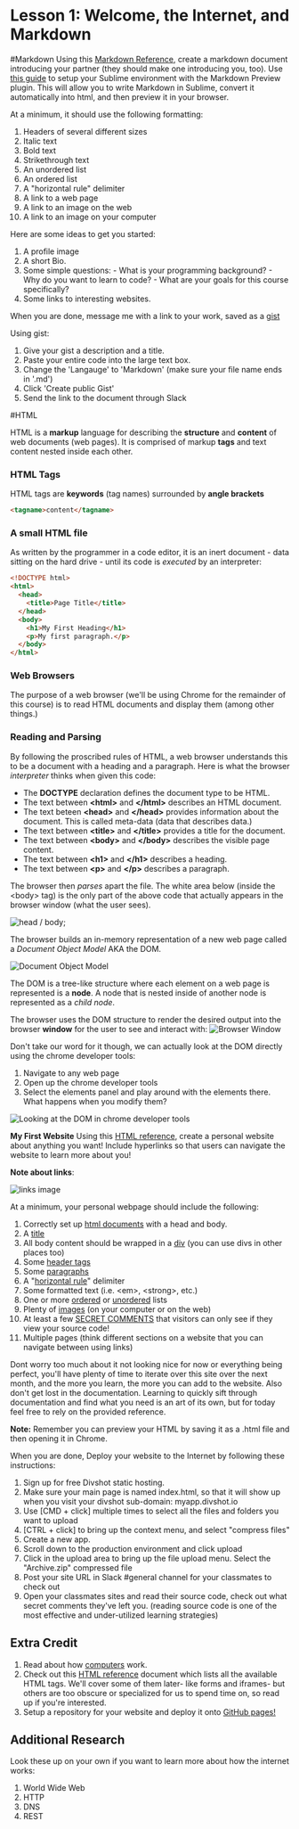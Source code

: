 # Lesson 1: Welcome, the Internet, and Markdown

#Markdown
Using this [Markdown Reference](../../resources/markdown_reference.md), create a markdown document introducing your partner (they should make one introducing you, too). Use [this guide](../../resources/sublime.md) to setup your Sublime environment with the Markdown Preview plugin. This will allow you to write Markdown in Sublime, convert it automatically into html, and then preview it in your browser.

At a minimum, it should use the following formatting:
  1. Headers of several different sizes
  2. Italic text
  3. Bold text
  4. Strikethrough text
  5. An unordered list
  6. An ordered list
  7. A "horizontal rule" delimiter
  8. A link to a web page
  9. A link to an image on the web
  10. A link to an image on your computer

Here are some ideas to get you started:

  1. A profile image
  2. A short Bio.
  3. Some simple questions:
    - What is your programming background?
    - Why do you want to learn to code?
    - What are your goals for this course specifically?
  4. Some links to interesting websites.

When you are done, message me with a link to your work, saved as a [gist](https://gist.github.com/)

Using gist:
  1. Give your gist a description and a title.
  2. Paste your entire code into the large text box.
  3. Change the 'Langauge' to 'Markdown' (make sure your file name ends in '.md')
  4. Click 'Create public Gist'
  5. Send the link to the document through Slack

#HTML

HTML is a **markup** language for describing the **structure** and **content** of web documents (web pages). It is comprised of markup **tags** and text content nested inside each other.

### HTML Tags
HTML tags are **keywords** (tag names) surrounded by **angle brackets**

``` html
<tagname>content</tagname>
```

### A small HTML file
As written by the programmer in a code editor, it is an inert document - data sitting on the hard drive - until its code is *executed* by an interpreter:

```html
<!DOCTYPE html>
<html>
  <head>
    <title>Page Title</title>
  </head>
  <body>
    <h1>My First Heading</h1>
    <p>My first paragraph.</p>
  </body>
</html>
```

### Web Browsers
The purpose of a web browser (we'll be using Chrome for the remainder of this course) is to read HTML documents and display them (among other things.)

### Reading and Parsing
By following the proscribed rules of HTML, a web browser understands this to be a document with a heading and a paragraph. Here is what the browser *interpreter* thinks when given this code:
* The **DOCTYPE** declaration defines the document type to be HTML.
* The text between **&lt;html&gt;** and **&lt;/html&gt;** describes an HTML document.
* The text beteen **&lt;head&gt;** and **&lt;/head&gt;** provides information about the document. This is called meta-data (data that describes data.)
* The text between **&lt;title&gt;** and **&lt;/title&gt;** provides a title for the document.
* The text between **&lt;body&gt;** and **&lt;/body&gt;** describes the visible page content.
* The text between **&lt;h1&gt;** and **&lt;/h1&gt;** describes a heading.
* The text between **&lt;p&gt;** and **&lt;/p&gt;** describes a paragraph.

The browser then *parses* apart the file. The white area below (inside the &lt;body&gt; tag) is the only part of the above code that actually appears in the browser window (what the user sees).

![head / body](resources/body.png);

The browser builds an in-memory representation of a new web page called a *Document Object Model* AKA the DOM.

![Document Object Model](resources/dom.png)

The DOM is a tree-like structure where each element on a web page is represented is a **node**. A node that is nested inside of another node is represented as a *child node*.

The browser uses the DOM structure to render the desired output into the browser **window** for the user to see and interact with:
![Browser Window](resources/browser.png)

Don't take our word for it though, we can actually look at the DOM directly using the chrome developer tools:
  1. Navigate to any web page
  2. Open up the chrome developer tools
  3. Select the elements panel and play around with the elements there. What happens when you modify them?

![Looking at the DOM in chrome developer tools](resources/domDev.png)

**My First Website**
 Using this [HTML reference](example.html), create a personal website about anything you want! Include hyperlinks so that users can navigate the website to learn more about you!

 **Note about links**:

 ![links image](resources/links.png)

 At a minimum, your personal webpage should include the following:
   1. Correctly set up [html documents](https://developer.mozilla.org/en-US/docs/Web/Guide/HTML/Introduction) with a head and body.
   2. A [title](https://developer.mozilla.org/en-US/docs/Web/HTML/Element/title)
   3. All body content should be wrapped in a [div](https://developer.mozilla.org/en-US/docs/Web/HTML/Element/div) (you can use divs in other places too)
   4. Some [header tags](https://developer.mozilla.org/en-US/docs/Web/HTML/Element/Heading_Elements)
   5. Some [paragraphs](https://developer.mozilla.org/en-US/docs/Web/HTML/Element/p)
   6. A "[horizontal rule](https://developer.mozilla.org/en-US/docs/Web/HTML/Element/hr)" delimiter
   7. Some formatted text (i.e. &lt;em&gt;, &lt;strong&gt;, etc.)
   8. One or more [ordered](https://developer.mozilla.org/en-US/docs/Web/HTML/Element/ol) or [unordered](https://developer.mozilla.org/en-US/docs/Web/HTML/Element/ul) lists
   9. Plenty of [images](https://developer.mozilla.org/en-US/docs/Web/HTML/Element/img) (on your computer or on the web)
   10. At least a few [SECRET COMMENTS](https://developer.mozilla.org/en-US/docs/Web/Guide/HTML/Introduction#Comments_and_doctype) that visitors can only see if they view your source code!
   11. Multiple pages (think different sections on a website that you can navigate between using links)

Dont worry too much about it not looking nice for now or everything being perfect, you'll have plenty of time to iterate over this site over the next month, and the more you learn, the more you can add to the website. Also don't get lost in the documentation. Learning to quickly sift through documentation and find what you need is an art of its own, but for today feel free to rely on the provided reference.

**Note:** Remember you can preview your HTML by saving it as a .html file and then opening it in Chrome.

When you are done, Deploy your website to the Internet by following these instructions:

1. Sign up for free Divshot static hosting.
2. Make sure your main page is named index.html, so that it will show up when you visit your divshot sub-domain: myapp.divshot.io
3. Use [CMD + click] multiple times to select all the files and folders you want to upload
4. [CTRL + click] to bring up the context menu, and select "compress files"
5. Create a new app.
6. Scroll down to the production environment and click upload
7. Click in the upload area to bring up the file upload menu. Select the "Archive.zip" compressed file
8. Post your site URL in Slack #general channel for your classmates to check out
9. Open your classmates sites and read their source code, check out what secret comments they've left you. (reading source code is one of the most effective and under-utilized learning strategies)

## Extra Credit
  
1. Read about how [computers](../../resources/computers.md) work.
2. Check out this [HTML reference](https://developer.mozilla.org/en-US/docs/Web/HTML/Element) document which lists all the available HTML tags. We'll cover some of them later- like forms and iframes- but others are too obscure or specialized for us to spend time on, so read up if you're interested.
3. Setup a repository for your website and deploy it onto [GitHub pages!](https://pages.github.com/)

## Additional Research

Look these up on your own if you want to learn more about how the internet works:

1. World Wide Web
2. HTTP
3. DNS
4. REST